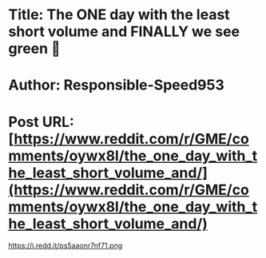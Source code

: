 # Title: The ONE day with the least short volume and FINALLY we see green 💎
# Author: Responsible-Speed953
# Post URL: [https://www.reddit.com/r/GME/comments/oywx8l/the_one_day_with_the_least_short_volume_and/](https://www.reddit.com/r/GME/comments/oywx8l/the_one_day_with_the_least_short_volume_and/)


https://i.redd.it/ps5aaonr7nf71.png